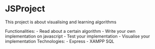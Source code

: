 # JSProject

This project is about visualising and learning algorithms

Functionalities:
	- Read about a certain algorithm
	- Write your own implementation on javascript
	- Test your implementation
	- Visualise your implementation
Technologies:
	- Express
	- XAMPP SQL